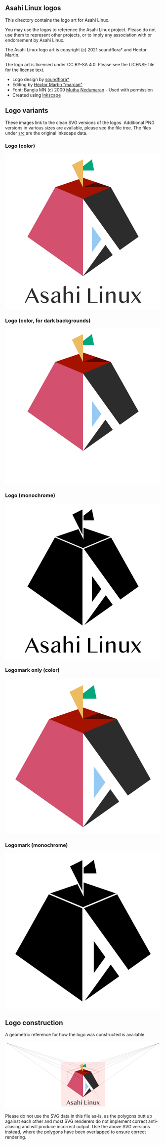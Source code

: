 ## Asahi Linux logos

This directory contains the logo art for Asahi Linux.

You may use the logos to reference the Asahi Linux project. Please do not use them to represent other projects, or to imply any association with or endorsement by Asahi Linux.

The Asahi Linux logo art is copyright (c) 2021 soundflora* and Hector Martin.

The logo art is licensed under CC BY-SA 4.0. Please see the LICENSE file for the license text.

* Logo design by [soundflora*](https://soundflora.tokyo)
* Editing by [Hector Martin "marcan"](https://github.com/marcan/)
* Font: Bangla MN (c) 2009 [Muthu Nedumaran](http://muthunedumaran.com/) - Used with permission
* Created using [Inkscape](https://inkscape.org)

## Logo variants

These images link to the clean SVG versions of the logos. Additional PNG versions in various sizes are available, please see the file tree. The files under [src](src/) are the original Inkscape data.

### Logo (color)

[![Foo](png_1x/AsahiLinux_logo.png)](svg/AsahiLinux_logo.svg)

### Logo (color, for dark backgrounds)

[![Foo](png_1x/AsahiLinux_logo_darkbg.png)](svg/AsahiLinux_logo_darkbg.svg)

### Logo (monochrome)

[![Foo](png_1x/AsahiLinux_logo_mono.png)](svg/AsahiLinux_logo_mono.svg)

### Logomark only (color)

[![Foo](png_1x/AsahiLinux_logomark.png)](svg/AsahiLinux_logomark.svg)

### Logomark (monochrome)

[![Foo](png_1x/AsahiLinux_logomark_mono.png)](svg/AsahiLinux_logomark_mono.svg)

## Logo construction

A geometric reference for how the logo was constructed is available:

[![Foo](AsahiLinux_logo_reference.png)](AsahiLinux_logo_reference.svg)

Please do not use the SVG data in this file as-is, as the polygons butt up against each other and most SVG renderers do not implement correct anti-aliasing and will produce incorrect output. Use the above SVG versions instead, where the polygons have been overlapped to ensure correct rendering.

